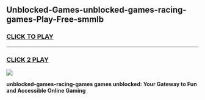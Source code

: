 
## Unblocked-Games-unblocked-games-racing-games-Play-Free-smmlb
<h3>
<a href="https://premium76.site?title=unblocked-games-racing-games&ref=23A">CLICK TO PLAY</a></h3>
<hr>

<h3>
<a href="https://premium76.site?title=unblocked-games-racing-games&ref=23A">CLICK 2 PLAY</a>
  
</h3>

<a href="https://premium76.site?title=unblocked-games-racing-games&ref=23A"><img src="https://clearcache.store/games.png"></a>


**unblocked-games-racing-games games unblocked: Your Gateway to Fun and Accessible Online Gaming**
